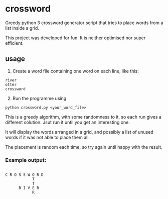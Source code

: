 # crossword
Greedy python 3 crossword generator script that tries to place words from a list inside a grid.

This project was developed for fun. It is neither optimised nor super efficient.

## usage

1. Create a word file containing one word on each line, like this:

```
river
otter
crossword
```

2. Run the programme using

```
python crossword.py <your_word_file>
```
This is a greedy algorithm, with some randomness to it, so each run gives a different solution. Jsut run it until you get an interesting one.

It will display the words arranged in a grid, and possibly a list of unused words if it was not able to place them all.

The placement is random each time, so try again until happy with the result.

### Example output:
```

C R O S S W O R D  
            T      
            T      
      R I V E R    
            R      


```
